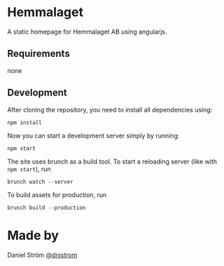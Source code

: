 Hemmalaget
==========

A static homepage for Hemmalaget AB using angularjs.

## Requirements

none

## Development

After cloning the repository, you need to install all dependencies using:

	npm install

Now you can start a development server simply by running:

	npm start

The site uses brunch as a build tool. To start a reloading server (like with
`npm start`), run

	brunch watch --server

To build assets for production, run

	brunch build --production

# Made by
Daniel Ström [@dnjstrom](http://twitter.com/dnjstrom)
